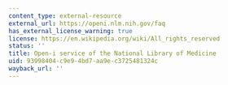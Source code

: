 ```yaml
---
content_type: external-resource
external_url: https://openi.nlm.nih.gov/faq
has_external_license_warning: true
license: https://en.wikipedia.org/wiki/All_rights_reserved
status: ''
title: Open-i service of the National Library of Medicine
uid: 93998404-c9e9-4bd7-aa9e-c3725481324c
wayback_url: ''
---
```

